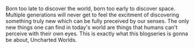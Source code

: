 Born too late to discover the world, born too early to discover space.
Multiple generations will never get to feel the excitment of discovering something truly new which can be fully preceived by our senses.
The only new things one can find in today's world are things that humans can't perceive with their own eyes.
This is exactly what this blogseries is gonna be about, Uncharted Worlds.
